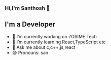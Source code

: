 ### Hi,I'm Santhosh 👋

## I'm a Developer



- 🔭 I’m currently working on ZOSIME Tech
- 🌱 I’m currently learning React,TypeScript etc
- 💬 Ask me about c,c++,js,react
- 😄 Pronouns: san

<!--
**sank2000/sank2000** is a ✨ _special_ ✨ repository because its `README.md` (this file) appears on your GitHub profile.

-->
